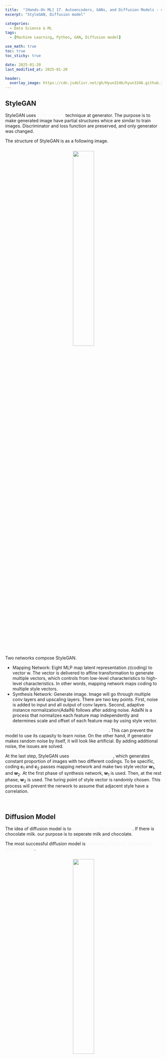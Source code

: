 ```yaml
---
title:  "[Hands-On ML] 17. Autoencoders, GANs, and Diffusion Models - 4"
excerpt: "StyleGAN, Diffusion model"

categories:
  - Data Science & ML
tags:
  - [Machine Learning, Python, GAN, Diffusion model]

use_math: true
toc: true
toc_sticky: true

date: 2025-01-20
last_modified_at: 2025-01-20

header:
  overlay_image: https://cdn.jsdelivr.net/gh/Hyun3246/hyun3246.github.io@master/image/overlay image/Hands-on ML.png
---
```

## StyleGAN
StyleGAN uses <span style="color:#F5F5F7">style transfer</span> technique at generator. The purpose is to make generated image have partial structures whice are similar to train images. Discriminator and loss function are preserved, and only generator was changed. 

The structure of StyleGAN is as a following image.
<br/>
<figure style="display:block; text-align:center;">
  <img src="https://cdn.jsdelivr.net/gh/Hyun3246/hyun3246.github.io@master/image/Hands-On ML/Structure of StyleGAN.png"
       style="width: 40%; height: auto; margin:10px">
</figure>
<br/>

Two networks compose StyleGAN.

- Mapping Network: Eight MLP map latent representation z(coding) to vector w. The vector is delivered to affine transformation to generate multiple vectors, which controls from low-level characteristics to high-level characteristics. In other words, mapping network maps coding to multiple style vectors.
- Synthesis Network: Generate image. Image will go through multiple conv layers and upscaling layers. There are two key points. First, noise is added to input and all output of conv layers. Second, adaptive instance normalization(AdaIN) follows after adding noise. AdaIN is a process that normalizes each feature map independently and determines scale and offset of each feature map by using style vector.

<span style="color:#F5F5F7">Adding noise independently to coding is important</span>. This can prevent the model to use its capasity to learn noise. On the other hand, if generator makes random noise by itself, it will look like artificial. By adding additional noise, the issues are solved. 

At the last step, StyleGAN uses <span style="color:#F5F5F7">mixing regularization</span>, which generates constant proportion of images with two different codings. To be specific, coding $\mathbf{c}_1$ and $\mathbf{c}_2$ passes mapping network and make two style vector $\mathbf{w}_1$, and $\mathbf{w}_2$. At the first phase of synthesis network, $\mathbf{w}_1$ is used. Then, at the rest phase, $\mathbf{w}_2$ is used. The turing point of style vector is randomly chosen. This process will prevent the nerwork to assume that adjacent style have a correlation.

<br/>

## Diffusion Model
The idea of diffusion model is to <span style="color:#F5F5F7">reverse the diffusing process</span>. If there is chocolate milk. our purpose is to seperate milk and chocolate.

The most successful diffusion model is <span style="color:#F5F5F7">Denoising Diffusion Probabilistic Model(DDPM)</span>.
<br/>
<figure style="display:block; text-align:center;">
  <img src="https://cdn.jsdelivr.net/gh/Hyun3246/hyun3246.github.io@master/image/Hands-On ML/Process of DDPM.png"
       style="width: 40%; height: auto; margin:10px">
</figure>
<br/>

- Forward process
    1. Start at $\mathbf{x}_0$.
    2. For each time step, add gaussian noise(N(0, $\beta_t$)) to the image. The noise is independent to each pixel(it is called isotropic). Pixel value is also modified by a ratio $\sqrt{1-\beta_t}$.
    3. At final time step T, get an image without a cat.

The following is a formula of forward process.

$$q(\mathbf{x}_t | \mathbf{x}_{t-1}) = \mathcal{N}(\sqrt{1-\beta_t}\mathbf{x}_{t-1}, \beta_t \mathbf{I})$$

However, there is a better way. Multiple sum of gaussian distribution is also gaussian, so the following formula is faster.

$$q(\mathbf{x}_t | \mathbf{x}_0) = \mathcal{N}(\sqrt{\bar{\alpha_t}}\mathbf{x}_0, (1 - \bar{\alpha_t}) \mathbf{I})$$

Of course, our purpose is not making noise, is making a cat image!

- Reverse process
    1. Start at $\mathbf{x}_t$.
    2. Train model that can remove noise.
    3. Repeat until all noise disappear.

The following is an key implementation of DDPM. For full implementation, see 'Go for Codes'.

```python
# variance scheduling
def variance_schedule(T, s=0.008, max_beta=0.999):
    t = np.arange(T + 1)
    f = np.cos((t / T + s) / (1 + s) * np.pi / 2) ** 2
    alpha = np.clip(f[1:] / f[:-1], 1 - max_beta, 1)
    alpha = np.append(1, alpha).astype(np.float32)
    beta = 1 - alpha
    alpha_cumprod = np.cumprod(alpha)
    return alpha, alpha_cumprod, beta

T = 4000
alpha, alpha_cumprod, beta = variance_schedule(T)

# make image with noise
def prepare_batch(X):
    X = tf.cast(X[..., tf.newaxis], tf.float32) * 2 - 1  # -1에서 +1까지 스케일링
    X_shape = tf.shape(X)
    t = tf.random.uniform([X_shape[0]], minval=1, maxval=T + 1, dtype=tf.int32)
    alpha_cm = tf.gather(alpha_cumprod, t)
    alpha_cm = tf.reshape(alpha_cm, [X_shape[0]] + [1] * (len(X_shape) - 1))
    noise = tf.random.normal(X_shape)
    return {
        "X_noisy": alpha_cm ** 0.5 * X + (1 - alpha_cm) ** 0.5 * noise,
        "time": t,
    }, noise

# reverse process
def generate(model, batch_size=32):
    X = tf.random.normal([batch_size, 28, 28, 1])
    for t in range(T - 1, 0, -1):
        print(f"\rt = {t}", end=" ")
        noise = (tf.random.normal if t > 1 else tf.zeros)(tf.shape(X))
        X_noise = model({"X_noisy": X, "time": tf.constant([t] * batch_size)})
        X = (
            1 / alpha[t] ** 0.5
            * (X - beta[t] / (1 - alpha_cumprod[t]) ** 0.5 * X_noise)
            + (1 - alpha[t]) ** 0.5 * noise
        )
    return X

tf.random.set_seed(42)
X_gen = generate(model)
```

The reverse process is an implementation of following formula.

$$\mathbf{x}_{t-1} = \frac{1}{\sqrt{\alpha_t}}(\mathbf{x}_t - \frac{\beta_t}{\sqrt{1 - \bar{\alpha_t}}}\mathbf{\epsilon_\theta}(\mathbf{x}_t, t)) + \sqrt{\beta_t}\mathbf{z}$$

There are also more powerful model. <span style="color:#F5F5F7">Latent diffusion model</span> performs the diffusion process in the latent space. Autoencoder will compress image to even smaller latent space, and then generate image by decompressing the representation.

<br/>

[Go for Codes](https://github.com/Hyun3246/Warehouse/blob/6fc033ef814c60cb813b7464ef43594b28066ee7/Hands-On%20ML/Chapter_17_Autoencoders_GANs_and_Diffusion_Models.ipynb)


<br/>
<br/>

*All images, except those with separate source indications, are excerpted from lecture materials.*
